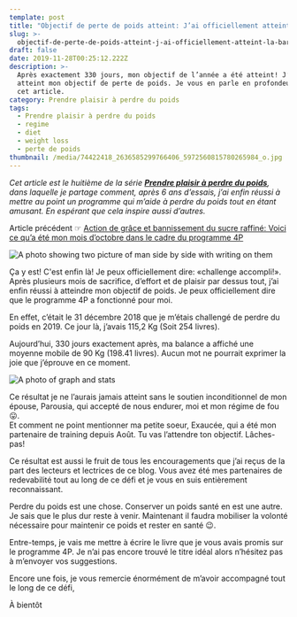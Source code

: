 ```yaml
---
template: post
title: "Objectif de perte de poids atteint: J’ai officiellement atteint 90\_Kg!"
slug: >-
  objectif-de-perte-de-poids-atteint-j-ai-officiellement-atteint-la-barre-de-90-kg
draft: false
date: 2019-11-28T00:25:12.222Z
description: >-
  Après exactement 330 jours, mon objectif de l’année a été atteint! J’ai enfin
  atteint mon objectif de perte de poids. Je vous en parle en profondeur dans
  cet article.
category: Prendre plaisir à perdre du poids
tags:
  - Prendre plaisir à perdre du poids
  - regime
  - diet
  - weight loss
  - perte de poids
thumbnail: /media/74422418_2636585299766406_5972560815780265984_o.jpg
---
```

_Cet article est le huitième de la série [**Prendre plaisir à perdre du poids**](https://www.didia.me/category/prendre-plaisir-a-perdre-du-poids/), dans laquelle je partage comment, après 6 ans d’essais, j’ai enfin réussi à mettre au point un programme qui m’aide à perdre du poids tout en étant amusant. En espérant que cela inspire aussi d’autres._

Article précédent ☞ [Action de grâce et bannissement du sucre raffiné: Voici ce qu’a été mon mois d’octobre dans le cadre du programme 4P](/posts/2019-11-04-action-de-grâce-et-bannissement-du-sucre-transformé-voici-ce-qua-été-mon-mois-doctobre-dans-le-cadre-du-programme-4p/)

![A photo showing two picture of man side by side with writing on them](/media/74422418_2636585299766406_5972560815780265984_o.jpg "Comparaison de mes poids entre le 14 Avril 2019 et 27 Novembre 2019")

Ça y est! C'est enfin là! Je peux officiellement dire: «challenge accompli!». Après plusieurs mois de sacrifice, d’effort et de plaisir par dessus tout, j’ai enfin réussi à atteindre mon objectif de poids. Je peux officiellement dire que le programme 4P a fonctionné pour moi.

En effet, c’était le 31 décembre 2018 que je m’étais challengé de perdre du poids en 2019. Ce jour là, j’avais 115,2 Kg (Soit 254 livres). 

Aujourd’hui, 330 jours exactement après, ma balance a affiché une moyenne mobile de 90 Kg (198.41 livres). Aucun mot ne pourrait exprimer la joie que j’éprouve en ce moment.

![A photo of graph and stats](/media/76900186_2636585296433073_5674154004246953984_o.jpg "Mon poids aujourd'hui")

Ce résultat je ne l’aurais jamais atteint sans le soutien inconditionnel de mon épouse, Parousia, qui accepté de nous endurer, moi et mon régime de fou 😛. \
Et comment ne point mentionner ma petite soeur, Exaucée, qui a été mon partenaire de training depuis Août. Tu vas l’attendre ton objectif. Lâches-pas!

Ce résultat est aussi le fruit de tous les encouragements que j’ai reçus de la part des lecteurs et lectrices de ce blog. Vous avez été mes partenaires de redevabilité tout au long de ce défi et je vous en suis entièrement reconnaissant. 

Perdre du poids est une chose. Conserver un poids santé en est une autre. Je sais que le plus dur reste à venir. Maintenant il faudra mobiliser la volonté nécessaire pour maintenir ce poids et rester en santé 😉.

Entre-temps, je vais me mettre à écrire le livre que je vous avais promis sur le programme 4P. Je n’ai pas encore trouvé le titre idéal alors n’hésitez pas à m’envoyer vos suggestions. 

Encore une fois, je vous remercie énormément de m’avoir accompagné tout le long de ce défi,

À bientôt
